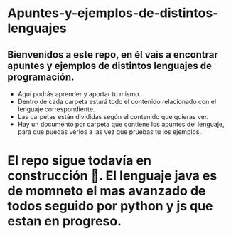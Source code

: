# Apuntes-y-ejemplos-de-distintos-lenguajes


## Bienvenidos a este repo, en él vais a encontrar apuntes y ejemplos de distintos lenguajes de programación.

- Aquí podrás aprender y aportar tu mismo.
- Dentro de cada carpeta estará todo el contenido relacionado con el lenguaje correspondiente.
- Las carpetas están divididas según el contenido que quieras ver.
- Hay un documento por carpeta que contiene los apuntes del lenguaje, para que puedas verlos a las vez que pruebas tu los ejemplos.

# El repo sigue todavía en construcción 🚧. El lenguaje java es de momneto el mas avanzado de todos seguido por python y js que estan en progreso.


